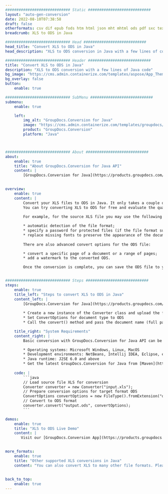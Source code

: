 ```yaml
---
############################# Static ############################
layout: "auto-gen-conversion"
date: 2022-08-10T07:38:58
draft: false
otherformats: csv dif epub fods htm html json mht mhtml ods pdf sxc tex tsv xlam xls xlsb xlsm xlsx xlt xltm xltx xml xps
breadcrumb: XLS to ODS in Java

############################# Head ############################
head_title: "Convert XLS to ODS in Java"
head_description: "XLS to ODS conversion in Java with a few lines of code. Convert over 160 file formats using the GroupDocs document conversion API for Java"

############################# Header ############################
title: "Convert XLS to ODS in Java"
description: "XLS to ODS conversion with a few lines of Java code"
bg_image: "https://cms.admin.containerize.com/templates/aspose/App_Themes/V3/images/bg/header1.png"
bg_overlay: false
button:
    enable: true

############################# SubMenu ############################
submenu:
    enable: true

    left:
        img_alt: "GroupDocs.Conversion for Java"
        image: "https://cms.admin.containerize.com/templates/groupdocs/images/product-logos/90x90-noborder/groupdocs-conversion-java.png"
        product: "GroupDocs.Conversion"
        platform: "Java"



############################# About ############################
about:
    enable: true
    title: "About GroupDocs.Conversion for Java API"
    content: |
        [GroupDocs.Conversion for Java](https://products.groupdocs.com/conversion/java/) is an advanced file format conversion API for converting between popular image and document formats such as Microsoft Office, OpenDocument, PDF, HTML, email, CAD. and much more with just a few lines of code. The native API automatically detects the formats of the original documents and offers many options for customizing the converted documents. Along with the function of extracting information from a document, it also supports caching of the conversion results to the local disk by default. However, any type of cache storage can be supported by implementing the appropriate interfaces - Amazon S3, Dropbox, Google Drive, Windows Azure, Reddis, or any others.
    

overview:
    enable: true
    content: |
        Convert your XLS files to ODS in Java. It only takes a couple of lines of Java code on any platform of your choice, such as Windows, Linux, macOS.
        You can try converting XLS to ODS for free and evaluate the quality of the conversion results. Along with simple file conversion scripts, you can try more sophisticated options for loading the XLS source file and storing the ODS output. 
        
        For example, for the source XLS file you may use the following load options:

        * automatic detection of the file format;
        * specify a password for protected files (if the file format supports it);
        * replace missing fonts to preserve the appearance of the document.
        
        There are also advanced convert options for the ODS file:

        * convert a specific page of a document or a range of pages;
        * add a watermark to the converted ODS.

        Once the conversion is complete, you can save the ODS file to your local file path or to any third party storage such as FTP, Amazon S3, Google Drive, Dropbox etc. Please note - to convert XLS to ODS, you do not need to install any additional software, such as MS Office, Open Office, Adobe Acrobat Reader etc.


############################# Steps ############################
steps:
    enable: true
    title_left: "Steps to convert XLS to ODS in Java"
    content_left: |
        [GroupDocs.Conversion for Java](https://products.groupdocs.com/conversion/java/) allows developers to easily convert XLS file to ODS with a few lines of code.
        
        * Create a new instance of the Converter class and upload the file XLS with the full path
        * Set ConvertOptions for document type to ODS
        * Call the convert() method and pass the document name (full path) and format (ODS) as a parameter

    title_right: "System Requirements"
    content_right: |
        Basic conversion with GroupDocs.Conversion for Java API can be done with just a few lines of code. Our APIs are supported on all major platforms and operating systems. Before executing the code below, make sure you have the following prerequisites installed on your system.

        * Operating systems: Microsoft Windows, Linux, MacOS
        * Development environments: NetBeans, Intellij IDEA, Eclipse, etc.
        * Java runtime: J2SE 6.0 and above
        * Get the latest GroupDocs.Conversion for Java from [Maven](https://repository.groupdocs.com/webapp/#/artifacts/browse/tree/General/repo/com/groupdocs/groupdocs-conversion)
         
    code: |
        ```java    
        // Load source file XLS for conversion
        Converter converter = new Converter("input.xls");
        // Prepare conversion options for target format ODS
        ConvertOptions convertOptions = new FileType().fromExtension("ods").getConvertOptions();
        // Convert to ODS format
        converter.convert("output.ods", convertOptions);
        ```

demos:
    enable: true
    title: "XLS to ODS Live Demo"
    content: |
       Visit our [GroupDocs.Conversion App](https://products.groupdocs.app/conversion/family) website and try XLS to ODS conversion now. The free demo has the following benefits
          

more_formats:
    enable: true
    title: "Other supported XLS conversions in Java"
    content: "You can also convert XLS to many other file formats. Please see the list below."
       
       
back_to_top:
    enable: true
---
```

